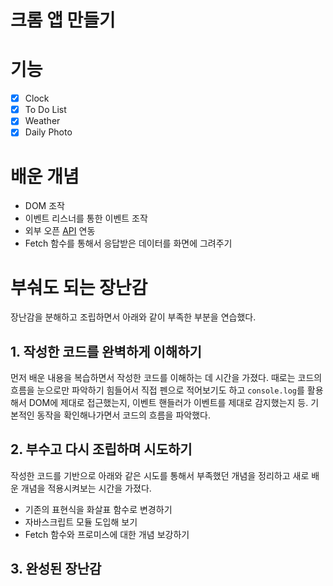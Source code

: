 # 크롬 앱 만들기

# 기능

- [x] Clock
- [x] To Do List
- [x] Weather
- [x] Daily Photo

# 배운 개념

- DOM 조작
- 이벤트 리스너를 통한 이벤트 조작
- 외부 오픈 [API](https://openweathermap.org/) 연동
- Fetch 함수를 통해서 응답받은 데이터를 화면에 그려주기

# 부숴도 되는 장난감

장난감을 분해하고 조립하면서 아래와 같이 부족한 부분을 연습했다.

## 1. 작성한 코드를 완벽하게 이해하기

먼저 배운 내용을 복습하면서 작성한 코드를 이해하는 데 시간을 가졌다. 때로는 코드의 흐름을 눈으로만 파악하기 힘들어서 직접 펜으로 적어보기도 하고 `console.log`를 활용해서 DOM에 제대로 접근했는지, 이벤트 핸들러가 이벤트를 제대로 감지했는지 등. 기본적인 동작을 확인해나가면서 코드의 흐름을 파악했다.

## 2. 부수고 다시 조립하며 시도하기

작성한 코드를 기반으로 아래와 같은 시도를 통해서 부족했던 개념을 정리하고 새로 배운 개념을 적용시켜보는 시간을 가졌다.

- 기존의 표현식을 화살표 함수로 변경하기
- 자바스크립트 모듈 도입해 보기
- Fetch 함수와 프로미스에 대한 개념 보강하기

## 3. 완성된 장난감
